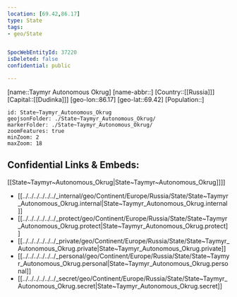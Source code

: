 ```yaml
---
location: [69.42,86.17]
type: State
tags:
- geo/State


SpocWebEntityId: 37220
isDeleted: false
confidential: public

---
```

[name::Taymyr Autonomous Okrug]
[name-abbr::]
[Country::[[Russia]]]
[Capital::[[Dudinka]]]
[geo-lon::86.17]
[geo-lat::69.42]
[Population::]



```leaflet
id: State~Taymyr_Autonomous_Okrug
geojsonFolder: ./State~Taymyr_Autonomous_Okrug/
markerFolder: ./State~Taymyr_Autonomous_Okrug/
zoomFeatures: true 
minZoom: 2 
maxZoom: 18
```


## Confidential Links & Embeds: 
[[State~Taymyr~Autonomous_Okrug|State~Taymyr~Autonomous_Okrug]]]] 
- [[../../../../../../_internal/geo/Continent/Europe/Russia/State/State~Taymyr_Autonomous_Okrug.internal|State~Taymyr_Autonomous_Okrug.internal]] 
- [[../../../../../../_protect/geo/Continent/Europe/Russia/State/State~Taymyr_Autonomous_Okrug.protect|State~Taymyr_Autonomous_Okrug.protect]] 
- [[../../../../../../_private/geo/Continent/Europe/Russia/State/State~Taymyr_Autonomous_Okrug.private|State~Taymyr_Autonomous_Okrug.private]] 
- [[../../../../../../_personal/geo/Continent/Europe/Russia/State/State~Taymyr_Autonomous_Okrug.personal|State~Taymyr_Autonomous_Okrug.personal]] 
- [[../../../../../../_secret/geo/Continent/Europe/Russia/State/State~Taymyr_Autonomous_Okrug.secret|State~Taymyr_Autonomous_Okrug.secret]] 
